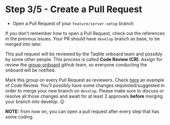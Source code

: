 # Step 3/5 - Create a Pull Request

- Open a Pull Request of your `feature/server-setup` branch

If you don't remember how to open a Pull Request, check out the references in the previous issues. Your PR should have `develop` branch as base, to be merged into later.

This pull request will be reviewed by the Taqtile onboard team and possibly by some other people. This process is called **Code Review (CR)**. Assign for review the [group-onboard](https://github.com/orgs/indigotech/teams/group-onboard) github team, so everyone conducting the onboard will be notified.

Mark this group on every Pull Request as reviewers. Check [here](https://github.com/indigotech/taq-github-bot/pull/64) an example of Code Review. You'll possibly have some changes requested/suggested in order to merge your new branch on `develop`. Please make sure to discuss or resolve all those changes and await for at least 2 approvals **before** merging your branch into develop. 😉

**NOTE:** from now on, you can open a pull request after every step that has some coding.
